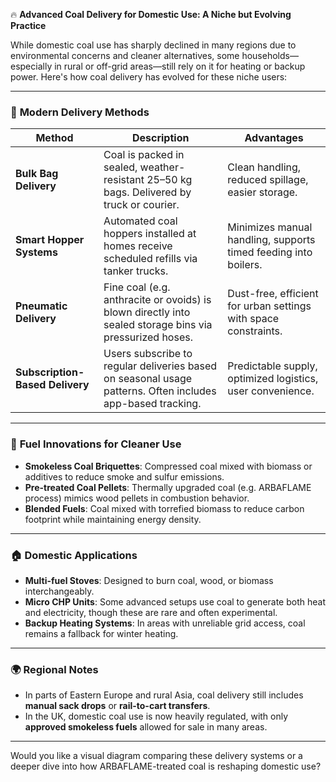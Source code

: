 🔥 **Advanced Coal Delivery for Domestic Use: A Niche but Evolving Practice**

While domestic coal use has sharply declined in many regions due to environmental concerns and cleaner alternatives, some households—especially in rural or off-grid areas—still rely on it for heating or backup power. Here's how coal delivery has evolved for these niche users:

---

### 🚚 **Modern Delivery Methods**

| Method | Description | Advantages |
|--------|-------------|------------|
| **Bulk Bag Delivery** | Coal is packed in sealed, weather-resistant 25–50 kg bags. Delivered by truck or courier. | Clean handling, reduced spillage, easier storage. |
| **Smart Hopper Systems** | Automated coal hoppers installed at homes receive scheduled refills via tanker trucks. | Minimizes manual handling, supports timed feeding into boilers. |
| **Pneumatic Delivery** | Fine coal (e.g. anthracite or ovoids) is blown directly into sealed storage bins via pressurized hoses. | Dust-free, efficient for urban settings with space constraints. |
| **Subscription-Based Delivery** | Users subscribe to regular deliveries based on seasonal usage patterns. Often includes app-based tracking. | Predictable supply, optimized logistics, user convenience. |

---

### 🧪 **Fuel Innovations for Cleaner Use**

- **Smokeless Coal Briquettes**: Compressed coal mixed with biomass or additives to reduce smoke and sulfur emissions.
- **Pre-treated Coal Pellets**: Thermally upgraded coal (e.g. ARBAFLAME process) mimics wood pellets in combustion behavior.
- **Blended Fuels**: Coal mixed with torrefied biomass to reduce carbon footprint while maintaining energy density.

---

### 🏠 **Domestic Applications**

- **Multi-fuel Stoves**: Designed to burn coal, wood, or biomass interchangeably.
- **Micro CHP Units**: Some advanced setups use coal to generate both heat and electricity, though these are rare and often experimental.
- **Backup Heating Systems**: In areas with unreliable grid access, coal remains a fallback for winter heating.

---

### 🌍 **Regional Notes**

- In parts of Eastern Europe and rural Asia, coal delivery still includes **manual sack drops** or **rail-to-cart transfers**.
- In the UK, domestic coal use is now heavily regulated, with only **approved smokeless fuels** allowed for sale in many areas.

---

Would you like a visual diagram comparing these delivery systems or a deeper dive into how ARBAFLAME-treated coal is reshaping domestic use?
